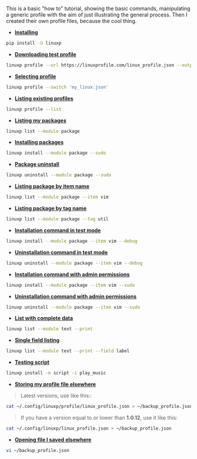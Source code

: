 This is a basic "how to" tutorial, showing the basic commands, manipulating a generic profile with the aim of just illustrating the general process. Then I created their own profile files, because the cool thing.

- [**Installing**](https://docs.linuxprofile.com/nav/installation/)

```bash
pip install -U linuxp
```

- [**Downloading test profile**](https://docs.linuxprofile.com/nav/commands/profile/exemple/#output)

```bash
linuxp profile --url https://linuxprofile.com/linux_profile.json --output 'my_linux.json'
```

- [**Selecting profile**](https://docs.linuxprofile.com/nav/commands/profile/exemple/#switch)

```bash
linuxp profile --switch 'my_linux.json'
```

- [**Listing existing profiles**](https://docs.linuxprofile.com/nav/commands/profile/exemple/#list)

```bash
linuxp profile --list
```

- [**Listing my packages**](https://docs.linuxprofile.com/nav/commands/list/exemple/)

```bash
linuxp list --module package
```

- [**Installing packages**](https://docs.linuxprofile.com/nav/commands/install/exemple/#install-package)

```bash
linuxp install --module package --sudo
```

- [**Package uninstall**](https://docs.linuxprofile.com/nav/commands/uninstall/exemple/#uninstall-package)

```bash
linuxp uninstall --module package --sudo
```

- [**Listing package by item name**](https://docs.linuxprofile.com/nav/commands/list/exemple/#list-item)

```bash
linuxp list --module package --item vim
```

- [**Listing package by tag name**](https://docs.linuxprofile.com/nav/commands/list/exemple/#list-tag)

```bash
linuxp list --module package --tag util
```

- [**Installation command in test mode**](https://docs.linuxprofile.com/nav/commands/install/exemple/#debug)

```bash
linuxp install --module package --item vim --debug
```

- [**Uninstallation command in test mode**](https://docs.linuxprofile.com/nav/commands/uninstall/exemple/#debug)

```bash
linuxp uninstall --module package --item vim --debug
```

- [**Installation command with admin permissions**](https://docs.linuxprofile.com/nav/commands/install/exemple/#permissions)

```bash
linuxp install --module package --item vim --sudo
```

- [**Uninstallation command with admin permissions**](https://docs.linuxprofile.com/nav/commands/uninstall/exemple/#permissions)

```bash
linuxp uninstall --module package --item vim --sudo
```

- [**List with complete data**](https://docs.linuxprofile.com/nav/commands/list/exemple/)

```bash
linuxp list --module text --print
```

- [**Single field listing**](https://docs.linuxprofile.com/nav/commands/list/exemple/)

```bash
linuxp list --module text --print --field label
```

- [**Testing script**](https://docs.linuxprofile.com/nav/commands/install/exemple/#install-script)

```bash
linuxp install -m script -i play_music
```

- [**Storing my profile file elsewhere**](https://docs.linuxprofile.com/nav/backup/)

> Latest versions, use like this::

```bash
cat ~/.config/linuxp/profile/linux_profile.json > ~/backup_profile.json
```

> If you have a version equal to or lower than **1.0.12**, use it like this:

```bash
cat ~/.config/linuxp/linux_profile.json > ~/backup_profile.json
```

- [**Opening file I saved elsewhere**](https://docs.linuxprofile.com/nav/backup/)

```bash
vi ~/backup_profile.json
```

